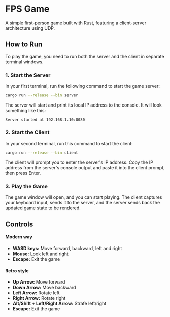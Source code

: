 # FPS Game

A simple first-person game built with Rust, featuring a client-server architecture using UDP.

## How to Run

To play the game, you need to run both the server and the client in separate terminal windows.

### 1. Start the Server

In your first terminal, run the following command to start the game server:

```bash
cargo run --release --bin server
```

The server will start and print its local IP address to the console. It will look something like this:

```
Server started at 192.168.1.10:8080
```

### 2. Start the Client

In your second terminal, run this command to start the client:

```bash
cargo run --release --bin client
```

The client will prompt you to enter the server's IP address. Copy the IP address from the server's console output and paste it into the client prompt, then press Enter.

### 3. Play the Game

The game window will open, and you can start playing. The client captures your keyboard input, sends it to the server, and the server sends back the updated game state to be rendered.

## Controls


#### Modern way
-   **WASD keys:** Move forward, backward, left and right
-   **Mouse:** Look left and right
-   **Escape:** Exit the game

#### Retro style
-   **Up Arrow:** Move forward
-   **Down Arrow:** Move backward
-   **Left Arrow:** Rotate left
-   **Right Arrow:** Rotate right
-   **Alt/Shift + Left/Right Arrow:** Strafe left/right
-   **Escape:** Exit the game